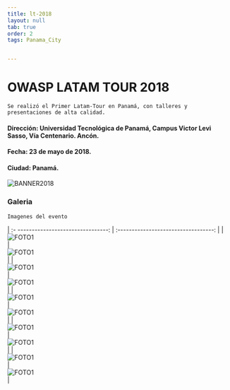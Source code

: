 ```yaml
---
title: lt-2018
layout: null
tab: true
order: 2
tags: Panama_City


---
```

# OWASP LATAM TOUR 2018

```
Se realizó el Primer Latam-Tour en Panamá, con talleres y presentaciones de alta calidad.
```

#### Dirección: Universidad Tecnológica de Panamá, Campus Victor Levi Sasso, Vía Centenario. Ancón.
#### Fecha: 23 de mayo de 2018.
#### Ciudad: Panamá.

![BANNER2018](/www-chapter-panama-city/assets/images/2018_2.jpg "OWASP Latam-Tour Panamá City 2018")
### Galeria
```
Imagenes del evento
```


| :- --------------------------------:  | :----------------------------------:   |
| ![FOTO1](/www-chapter-panama-city/assets/images/2018_1.jpeg)  | ![FOTO1](/www-chapter-panama-city/assets/images/2018_4.jpg)    |
| ![FOTO1](/www-chapter-panama-city/assets/images/2018_5.jpg)  | ![FOTO1](/www-chapter-panama-city/assets/images/2018_6.jpg)   |
| ![FOTO1](/www-chapter-panama-city/assets/images/2018_7.jpg)  | ![FOTO1](/www-chapter-panama-city/assets/images/2018_8.jpg)   |
| ![FOTO1](/www-chapter-panama-city/assets/images/2018_9.jpg)  | ![FOTO1](/www-chapter-panama-city/assets/images/2018_10.jpg)   |
| ![FOTO1](/www-chapter-panama-city/assets/images/2018_11.jpg)  | ![FOTO1](/www-chapter-panama-city/assets/images/2018_3.jpg)   |


<style>
img[alt="FOTO1"] { 
  max-width:  400px; 
  display: block;
}
</style> 
